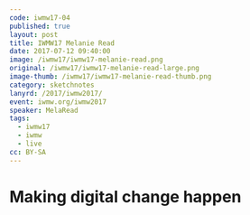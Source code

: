 ```yaml
---
code: iwmw17-04
published: true
layout: post
title: IWMW17 Melanie Read
date: 2017-07-12 09:40:00
image: /iwmw17/iwmw17-melanie-read.png
original: /iwmw17/iwmw17-melanie-read-large.png
image-thumb: /iwmw17/iwmw17-melanie-read-thumb.png
category: sketchnotes
lanyrd: /2017/iwmw2017/
event: iwmw.org/iwmw2017
speaker: MelaRead
tags:
  - iwmw17
  - iwmw
  - live
cc: BY-SA
---
```


# Making digital change happen
